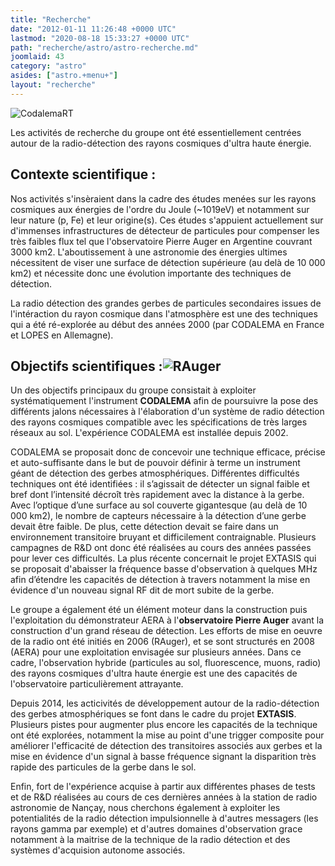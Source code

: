```yaml
---
title: "Recherche"
date: "2012-01-11 11:26:48 +0000 UTC"
lastmod: "2020-08-18 15:33:27 +0000 UTC"
path: "recherche/astro/astro-recherche.md"
joomlaid: 43
category: "astro"
asides: ["astro.+menu+"]
layout: "recherche"
---
```

![CodalemaRT](images/CodalemaRT.png)

Les activités de recherche du groupe ont été essentiellement centrées autour de la radio-détection des rayons cosmiques d'ultra haute énergie.

Contexte scientifique :
-----------------------

Nos activités s'insèraient dans la cadre des études menées sur les rayons cosmiques aux énergies de l'ordre du Joule (~1019eV) et notamment sur leur nature (p, Fe) et leur origine(s). Ces études s'appuient actuellement sur d'immenses infrastructures de détecteur de particules pour compenser les très faibles flux tel que l'observatoire Pierre Auger en Argentine couvrant 3000 km2. L'aboutissement à une astronomie des énergies ultimes nécessitent de viser une surface de détection supérieure (au delà de 10 000 km2) et nécessite donc une évolution importante des techniques de détection.

La radio détection des grandes gerbes de particules secondaires issues de l'intéraction du rayon cosmique dans l'atmosphère est une des techniques qui a été ré-explorée au début des années 2000 (par CODALEMA en France et LOPES en Allemagne).

Objectifs scientifiques :![RAuger](images/RAuger.JPG)
---------------------------------------------------------------------

Un des objectifs principaux du groupe consistait à exploiter systématiquement l'instrument **CODALEMA** afin de poursuivre la pose des différents jalons nécessaires à l'élaboration d'un système de radio détection des rayons cosmiques compatible avec les spécifications de très larges réseaux au sol. L'expérience CODALEMA est installée depuis 2002.

CODALEMA se proposait donc de concevoir une technique efficace, précise et auto-suffisante dans le but de pouvoir définir à terme un instrument géant de détection des gerbes atmosphériques. Différentes difficultés techniques ont été identifiées : il s’agissait de détecter un signal faible et bref dont l’intensité décroît très rapidement avec la distance à la gerbe. Avec l’optique d’une surface au sol couverte gigantesque (au delà de 10 000 km2), le nombre de capteurs nécessaire à la détection d’une gerbe devait être faible. De plus, cette détection devait se faire dans un environnement transitoire bruyant et difficilement contraignable. Plusieurs campagnes de R&D ont donc été réalisées au cours des années passées pour lever ces difficultés. La plus récente concernait le projet EXTASIS qui se proposait d'abaisser la fréquence basse d'observation à quelques MHz afin d’étendre les capacités de détection à travers notamment la mise en évidence d'un nouveau signal RF dit de mort subite de la gerbe.

Le groupe a également été un élément moteur dans la construction puis l'exploitation du démonstrateur AERA à l'**observatoire Pierre Auger** avant la construction d'un grand réseau de détection. Les efforts de mise en oeuvre de la radio ont été initiés en 2006 (RAuger), et se sont structurés en 2008 (AERA) pour une exploitation envisagée sur plusieurs années. Dans ce cadre, l'observation hybride (particules au sol, fluorescence, muons, radio) des rayons cosmiques d'ultra haute énergie est une des capacités de l'observatoire particulièrement attrayante.

Depuis 2014, les acticivités de développement autour de la radio-détection des gerbes atmosphériques se font dans le cadre du projet **EXTASIS**. Plusieurs pistes pour augmenter plus encore les capacités de la technique ont été explorées, notamment la mise au point d'une trigger composite pour améliorer l'efficacité de détection des transitoires associés aux gerbes et la mise en évidence d'un signal à basse fréquence signant la disparition très rapide des particules de la gerbe dans le sol. 

Enfin, fort de l'expérience acquise à partir aux différentes phases de tests et de R&D réalisées au cours de ces dernières années à la station de radio astronomie de Nançay, nous cherchons également à exploiter les potentialités de la radio détection impulsionnelle à d'autres messagers (les rayons gamma par exemple) et d'autres domaines d'observation grace notamment à la maitrise de la technique de la radio détection et des systèmes d'acquision autonome associés.
